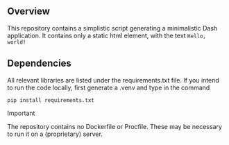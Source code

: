 ## Overview
This repository contains a simplistic script generating a minimalistic Dash application. It contains only a static html element, with the text
```Hello, world!```


## Dependencies
All relevant libraries are listed under the requirements.txt file. If you intend to run the code locally, first generate a .venv and type in the command
```
pip install requirements.txt
```

> [!IMPORTANT]
> The repository contains no Dockerfile or Procfile. These may be necessary to run it on a (proprietary) server.
